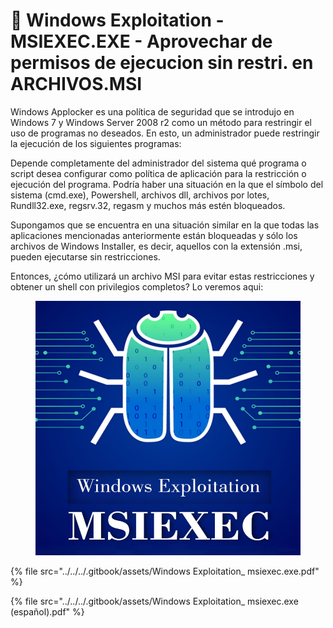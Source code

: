 # 💪 Windows Exploitation - MSIEXEC.EXE - Aprovechar de permisos de ejecucion sin restri. en ARCHIVOS.MSI

Windows Applocker es una política de seguridad que se introdujo en Windows 7 y Windows Server 2008 r2 como un método para restringir el uso de programas no deseados. En esto, un administrador puede restringir la ejecución de los siguientes programas:

Depende completamente del administrador del sistema qué programa o script desea configurar como política de aplicación para la restricción o ejecución del programa. Podría haber una situación en la que el símbolo del sistema (cmd.exe), Powershell, archivos dll, archivos por lotes, Rundll32.exe, regsrv.32, regasm y muchos más estén bloqueados.

Supongamos que se encuentra en una situación similar en la que todas las aplicaciones mencionadas anteriormente están bloqueadas y sólo los archivos de Windows Installer, es decir, aquellos con la extensión .msi, pueden ejecutarse sin restricciones.

Entonces, ¿cómo utilizará un archivo MSI para evitar estas restricciones y obtener un shell con privilegios completos? Lo veremos aqui:

<figure><img src="../../../.gitbook/assets/Windows-Exploitation_-msiexec-exe-pdf.png" alt=""><figcaption></figcaption></figure>



{% file src="../../../.gitbook/assets/Windows Exploitation_ msiexec.exe.pdf" %}



{% file src="../../../.gitbook/assets/Windows Exploitation_ msiexec.exe (español).pdf" %}
